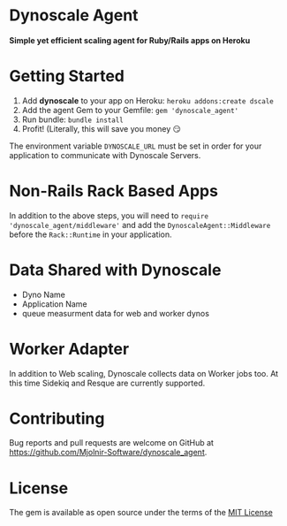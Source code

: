 # Dynoscale Agent

#### Simple yet efficient scaling agent for Ruby/Rails apps on Heroku

# Getting Started

1. Add __dynoscale__ to your app on Heroku: `heroku addons:create dscale`
2. Add the agent Gem to your Gemfile: `gem 'dynoscale_agent'`
3. Run bundle:  `bundle install`
4. Profit! (Literally, this will save you money 😏

The environment variable `DYNOSCALE_URL` must be set in order for your application to communicate with Dynoscale Servers.

# Non-Rails Rack Based Apps

In addition to the above steps, you will need to `require 'dynoscale_agent/middleware'` and add the `DynoscaleAgent::Middleware` before the `Rack::Runtime` in your application.

# Data Shared with Dynoscale

* Dyno Name
* Application Name
* queue measurment data for web and worker dynos

# Worker Adapter

In addition to Web scaling, Dynoscale collects data on Worker jobs too. At this time Sidekiq and Resque are currently supported.

# Contributing

Bug reports and pull requests are welcome on GitHub at https://github.com/Mjolnir-Software/dynoscale_agent.

# License

The gem is available as open source under the terms of the [MIT License](http://opensource.org/licenses/MIT)
